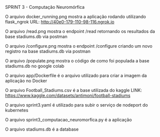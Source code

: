 SPRINT 3 - Computação Neuromórfica

O arquivo docker_running.png mostra a aplicação rodando utilizando flask_ngrok
URL: http://40e0-179-110-98-116.ngrok.io

O arquivo /read.png mostra o endpoint /read retornando os resultados da base stadiums.db via postman

O arquivo /configure.png mostra o endpoint /configure criando um novo registro na base stadiums.db via postman

O arquivo /populate.png mostra o código de como foi populada a base stadiums.db no google colab

O arquivo app/Dockerfile é o arquivo utilizado para criar a imagem da aplicação no Docker

O arquivo Football_Stadiums.csv é a base utilizada do kaggle
LINK: https://www.kaggle.com/datasets/antimoni/football-stadiums

O arquivo sprint3.yaml é utilizado para subir o serviço de nodeport do kubernetes

O arquivo sprint3_computacao_neuromorfica.py é a aplicação

O arquivo stadiums.db é a database

